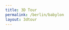 ```yaml
---
title: 3D Tour
permalink: /berlin/babylon
layout: 3dtour
---
```


<script src="/f/bjs/babylon.js"></script>
<script src="/f/bjs/babylonjs.materials.min.js"></script>
<script src="/f/bjs/babylonjs.proceduralTextures.min.js"></script>
<script src="/f/bjs/babylonjs.postProcess.min.js"></script>
<script src="/f/bjs/babylonjs.loaders.js"></script>
<script src="/f/bjs/babylonjs.serializers.min.js"></script>
<script src="/f/bjs/babylon.gui.min.js"></script>
<script src="/f/babylonhelpers.js"></script>
<script src="/f/models.js"></script>

<style type='text/css'>
    #customLoadingScreenDiv{

        display: flex;
        justify-content: center;
        align-items: center;

        min-height: 200px;
        padding: 20px;
        background-color: #000000;
        color: white;
        font-size:50px;
    }
</style>

<script>
  BABYLON.Effect.RegisterShader("fade", "precision highp float;" +
                                "varying vec2 vUV;" +
                                "uniform sampler2D textureSampler; " +
                                "uniform float fadeLevel; " +
                                "void main(void){" +
                                "vec4 baseColor = texture2D(textureSampler, vUV) * fadeLevel;" +
                                "baseColor.a = 1.0;" +
                                "gl_FragColor = baseColor;" + "}");

  BABYLON.DefaultLoadingScreen.prototype.displayLoadingUI = function () {
      if (document.getElementById("customLoadingScreenDiv")) {
          // Do not add a loading screen if there is already one
          document.getElementById("customLoadingScreenDiv").style.display = "initial";
          return;
      }
      this._loadingDiv = document.createElement("div");
      this._loadingDiv.id = "customLoadingScreenDiv";
      this._loadingDiv.innerHTML = "loading...";
      this._resizeLoadingUI();
      window.addEventListener("resize", this._resizeLoadingUI);
      document.body.appendChild(this._loadingDiv);
  };

  BABYLON.DefaultLoadingScreen.prototype.hideLoadingUI = function(){
    document.getElementById("customLoadingScreenDiv").style.display = "none";
    // if the loader screen is complete and we're in the middle of a fadeOut
    // then trigger the fadeIn again.
    if (ppFadeLevel < 0) stop_transition = false;
  }


  var canvas = document.getElementById("3dcanvas");
  var alltextures = []
  var engine = null;
  var scene = null;
  var multimat = null
  var sceneToRender = null;
  var skyboxMesh = null;
  var currModel = UPModels.init();
  var baseMaterialSizes = [64, 256, 512, 1024]
  var textBlock = null;

  var cameraPath = []

  var createDefaultEngine = function() {
    return new BABYLON.Engine(canvas, true, {
      preserveDrawingBuffer: true,
      stencil: true,
      disableWebGL2Support: false});
  };

  var delayCreateScene = function () {
    var scene = new BABYLON.Scene(engine);
    BABYLON.SceneLoader.ShowLoadingScreen = true;

    var r = createSkyBox(scene)
    skyboxMesh = r[0]
    multimat = r[1]

    loadSkyBoxMaterial(currModel.mlid,baseMaterialSizes[0],alltextures,multimat,scene)

    addKeyboardObserver(scene, skyboxMesh);

    var advancedTexture = BABYLON.GUI.AdvancedDynamicTexture.CreateFullscreenUI("UI");

    var button = BABYLON.GUI.Button.CreateSimpleButton("but", "<<<");
    button.width = "100px";
    button.height = "30px";
    button.color = "white";
    button.left = "-45%";
    button.top = "45%";
    button.background = "#22222255";
    button.cornerRadius = 20;
    button.onPointerClickObservable.add(function(b){
      prepareFadeOut(function() {
        // destruction
        clearScene(scene, skyboxMesh, alltextures)

        // restruction
        currModel      = UPModels.previous(currModel)
        var r          = createSkyBox(scene)
        skyboxMesh     = r[0]
        multimat       = r[1]
        startTimeStamp = Date.now();
        textBlock.text = currModel.text;

        loadSkyBoxMaterial(currModel.mlid, baseMaterialSizes[0],
                           alltextures, multimat,scene)
        addKeyboardObserver(scene, skyboxMesh);
        loadModel(currModel.mlid, currModel.rotate, scene,
                  skyboxMesh, multimat, baseMaterialSizes)
      })
    })
    advancedTexture.addControl(button);

    var button = BABYLON.GUI.Button.CreateSimpleButton("but", ">>>");
    button.width = "100px";
    button.height = "30px";
    button.color = "white";
    button.left = "45%";
    button.top = "45%";
    button.background = "#22222255";
    button.cornerRadius = 20;
    button.onPointerClickObservable.add(function(b){
      prepareFadeOut(function() {
	      // destruction
        clearScene(scene, skyboxMesh, alltextures)

        // restruction
        currModel      = UPModels.next(currModel)
        var r          = createSkyBox(scene)
        skyboxMesh     = r[0]
        multimat       = r[1]
        startTimeStamp = Date.now();
        textBlock.text = currModel.text;

        loadSkyBoxMaterial(currModel.mlid, baseMaterialSizes[0],
                           alltextures, multimat,scene)
        addKeyboardObserver(scene, skyboxMesh);
        loadModel(currModel.mlid, currModel.rotate, scene,
                  skyboxMesh, multimat, baseMaterialSizes)
      })
    })
    advancedTexture.addControl(button);

    textBlock = new BABYLON.GUI.TextBlock()
    textBlock.text = currModel.text;
    textBlock.isVisible = false;
    textBlock.width = "300px";
    textBlock.height = "300px";
    textBlock.color = "white";
    textBlock.left = "45%";
    textBlock.top = "-40%";
    textBlock.background = "red";
    textBlock.cornerRadius = 20;
    textBlock.fontSize = "10px"
    advancedTexture.addControl(textBlock);

    var button = BABYLON.GUI.Button.CreateSimpleButton("but", "&#128712;");
    button.width = "100px";
    button.height = "30px";
    button.color = "white";
    button.left = "0%";
    button.top = "45%";
    button.background = "#22222255";
    button.cornerRadius = 20;
    button.fontSize = "10px"
    button.onPointerClickObservable.add(function(b){
      textBlock.isVisible = !textBlock.isVisible;
    })
    advancedTexture.addControl(button);

    var button = BABYLON.GUI.Button.CreateSimpleButton("but", "play");
    button.width = "100px";
    button.height = "30px";
    button.color = "white";
    button.left = "45%";
    button.top = "0%";
    button.background = "#22222255";
    button.cornerRadius = 20;
    button.onPointerClickObservable.add(function(b){
      console.log( "play button pressed" )
      try {
        var camera = scene.activeCamera;
        var frameRate = 20;
        var pathDump = [];

        var anims = [
          new BABYLON.Animation(
            "movein",
            "position",
            frameRate,
            BABYLON.Animation.ANIMATIONTYPE_VECTOR3,
            BABYLON.Animation.ANIMATIONLOOPMODE_CONSTANT
          ),
          new BABYLON.Animation(
            "alpha",
            "alpha",
            frameRate,
            BABYLON.Animation.ANIMATIONTYPE_FLOAT,
            BABYLON.Animation.ANIMATIONLOOPMODE_CONSTANT
          ),
          new BABYLON.Animation(
            "beta",
            "beta",
            frameRate,
            BABYLON.Animation.ANIMATIONTYPE_FLOAT,
            BABYLON.Animation.ANIMATIONLOOPMODE_CONSTANT
          ),
          new BABYLON.Animation(
            "radius",
            "radius",
            frameRate,
            BABYLON.Animation.ANIMATIONTYPE_FLOAT,
            BABYLON.Animation.ANIMATIONLOOPMODE_CONSTANT
          ),
        ]

        var attrs = [ [], [], [], [] ];

        var startFrame = cameraPath[0].frame;
        var lastFrame = 0;

        for ( var idx = 0; idx < cameraPath.length; idx++ ) {
          var dp = cameraPath[idx]
          var frame = (dp.frame - startFrame)
          attrs[0].push({ frame: frame, value: dp.position })
          attrs[1].push({ frame: frame, value: dp.rotation.alpha })
          attrs[2].push({ frame: frame, value: dp.rotation.beta })
          attrs[3].push({ frame: frame, value: dp.rotation.radius })
          pathDump.push( "{ frame: " + frame + ", alpha: " + dp.rotation.alpha +
                         ", beta: " + dp.rotation.beta + ", radius: " +
                         dp.rotation.radius + ", position: " + dp.position +"}")
          lastFrame = frame;
        }

        for ( var idx = 0; idx < 4; idx++ ) { anims[idx].setKeys( attrs[idx] ) }

        console.log( pathDump.join("\n") )
        scene.beginDirectAnimation(camera, anims, 0, lastFrame, false);
      } catch(e) {
        console.log(e)
      }
    })
    advancedTexture.addControl(button);


    var button = BABYLON.GUI.Button.CreateSimpleButton("but", "keyF");
    button.width = "100px";
    button.height = "30px";
    button.color = "white";
    button.left = "45%";
    button.top = "10%";
    button.background = "#22222255";
    button.cornerRadius = 20;
    button.onPointerClickObservable.add(function(b){
      var camera = scene.activeCamera;

      cameraPath.push({
        frame: frameCounter,
        rotation: {
          alpha: camera.alpha,
          beta: camera.beta,
          radius: camera.radius
        },
        position: camera.position.clone()
      })
    })
    advancedTexture.addControl(button);


    var button = BABYLON.GUI.Button.CreateSimpleButton("but", "clear");
    button.width = "100px";
    button.height = "30px";
    button.color = "white";
    button.left = "45%";
    button.top = "20%";
    button.background = "#22222255";
    button.cornerRadius = 20;
    button.fontSize = "10px"
    button.onPointerClickObservable.add(function(b){
      cameraPath.length = 0;
      scene.stopAllAnimations()
    })
    advancedTexture.addControl(button);

    var button = BABYLON.GUI.Button.CreateSimpleButton("but", "info");
    button.width = "100px";
    button.height = "30px";
    button.color = "white";
    button.left = "45%";
    button.top = "30%";
    button.background = "#22222255";
    button.cornerRadius = 20;
    button.fontSize = "10px"
    button.onPointerClickObservable.add(function(b){
      console.log( scene.activeCamera.viewport )
    })
    advancedTexture.addControl(button);



    // Finally load the model.
    loadModel(currModel.mlid, currModel.rotate, scene, skyboxMesh, multimat,
              baseMaterialSizes)

    return scene;
  };

  window.initFunction = async function() {
    var asyncEngineCreation = async function() {
      try {
        return createDefaultEngine();
      } catch(e) {
        console.log("the available createEngine function failed. Creating the default engine instead");
        return createDefaultEngine();
      }
    }

    window.engine = await asyncEngineCreation();

    if (!engine) throw 'engine should not be null.';

    window.scene = delayCreateScene();
  };

  initFunction().then(() => {
    sceneToRender = scene
    engine.runRenderLoop(function () {
      if (sceneToRender && sceneToRender.activeCamera) {
        sceneToRender.render();
      }
    });
  });

  window.addEventListener("resize", function () {
    engine.resize();
  });
</script>

